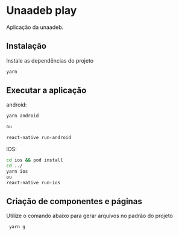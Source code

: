 # Unaadeb play

Aplicação da unaadeb.

## Instalação

Instale as dependências do projeto

```sh
yarn
```

## Executar a aplicação

android:

```sh
yarn android

ou

react-native run-android
```

IOS:

```sh
cd ios && pod install
cd ../
yarn ios
ou
react-native run-ios
```

## Criação de componentes e páginas

Utilize o comando abaixo para gerar arquivos no padrão do projeto

```sh
 yarn g
```

